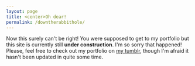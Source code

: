 ```yaml
---
layout: page
title: <center>Oh dear!
permalink: /downtherabbithole/
---
```


Now this surely can't be right! You were supposed to get to my portfolio but this site is currently still **under construction**. I'm so sorry that happened! Please, feel free to check out my portfolio on [my tumblr](http://grahamstarr.tumblr.com/), though I'm afraid it hasn't been updated in quite some time.
</center>
